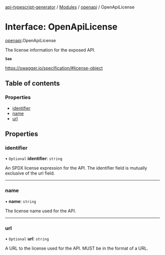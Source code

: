 [api-typescript-generator](../../README.md) / [Modules](../modules.md) / [openapi](../modules/openapi.md) / OpenApiLicense

# Interface: OpenApiLicense

[openapi](../modules/openapi.md).OpenApiLicense

The license information for the exposed API.

**`See`**

https://swagger.io/specification/#license-object

## Table of contents

### Properties

- [identifier](openapi.OpenApiLicense.md#identifier)
- [name](openapi.OpenApiLicense.md#name)
- [url](openapi.OpenApiLicense.md#url)

## Properties

### identifier

• `Optional` **identifier**: `string`

An SPDX license expression for the API. The identifier field is mutually exclusive of the url field.

___

### name

• **name**: `string`

The license name used for the API.

___

### url

• `Optional` **url**: `string`

A URL to the license used for the API. MUST be in the format of a URL.
